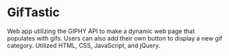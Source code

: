 # GifTastic

Web app utilizing the GIPHY API to make a dynamic web page that populates with gifs. Users can also add their own button to display a new gif category. Utilized HTML, CSS, JavaScript, and jQuery.
